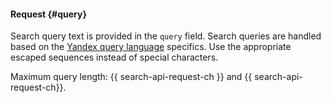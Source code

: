 #### Request {#query}

Search query text is provided in the `query` field. Search queries are handled based on the [Yandex query language](https://yandex.com/support/search/?id=481939) specifics. Use the appropriate escaped sequences instead of special characters.

Maximum query length: {{ search-api-request-ch }} and {{ search-api-request-ch}}.